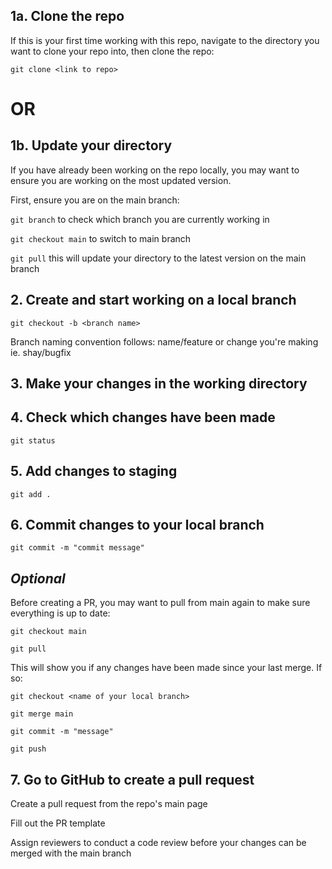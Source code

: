 ## 1a. Clone the repo 
If this is your first time working with this repo, navigate to the directory you want to clone your repo into, then clone the repo:

`git clone <link to repo>`

# OR

## 1b. Update your directory
If you have already been working on the repo locally, you may want to ensure you are working on the most updated version. 

First, ensure you are on the main branch:

`git branch` to check which branch you are currently working in

`git checkout main` to switch to main branch

`git pull` this will update your directory to the latest version on the main branch


## 2. Create and start working on a local branch 

`git checkout -b <branch name>`

Branch naming convention follows: name/feature or change you're making ie. shay/bugfix

## 3. Make your changes in the working directory

## 4. Check which changes have been made

`git status`

## 5. Add changes to staging

`git add .`

## 6. Commit changes to your local branch 

`git commit -m "commit message"`

## *Optional* 
Before creating a PR, you may want to pull from main again to make sure everything is up to date:

`git checkout main`

`git pull`

This will show you if any changes have been made since your last merge. If so: 

`git checkout <name of your local branch>`

`git merge main`

`git commit -m "message"`

`git push`

## 7. Go to GitHub to create a pull request
Create a pull request from the repo's main page

Fill out the PR template 

Assign reviewers to conduct a code review before your changes can be merged with the main branch

## 




